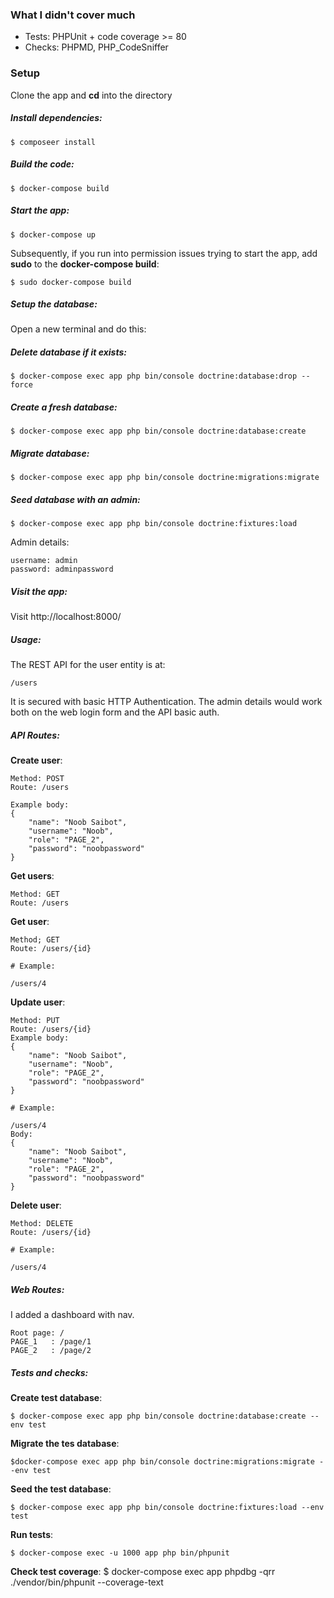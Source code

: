 ### What I didn't cover much
* Tests: PHPUnit + code coverage >= 80
* Checks: PHPMD, PHP_CodeSniffer

### Setup
Clone the app and **cd** into the directory

##### Install dependencies:

    $ composeer install

##### Build the code:
    $ docker-compose build

##### Start the app:
    $ docker-compose up
Subsequently, if you run into permission issues trying to start the app, add __sudo__ to the **docker-compose build**:

    $ sudo docker-compose build

##### Setup the database:
Open a new terminal and do this:

##### Delete database if it exists:

    $ docker-compose exec app php bin/console doctrine:database:drop --force

##### Create a fresh database:
    $ docker-compose exec app php bin/console doctrine:database:create

#####  Migrate database:
    $ docker-compose exec app php bin/console doctrine:migrations:migrate

##### Seed database with an admin:
    $ docker-compose exec app php bin/console doctrine:fixtures:load

Admin details:

    username: admin
    password: adminpassword

##### Visit the app:
Visit http://localhost:8000/

##### Usage:
The REST API for the user entity is at:

    /users

It is secured with basic HTTP Authentication. The admin details would work both on the web login form and the API basic auth.

##### API Routes:

**Create user**:

    Method: POST
    Route: /users

    Example body:
    {
        "name": "Noob Saibot",
        "username": "Noob",
        "role": "PAGE_2",
        "password": "noobpassword"
    }

**Get users**:

    Method: GET
    Route: /users

**Get user**:

    Method; GET
    Route: /users/{id}

    # Example:

    /users/4

**Update user**:

    Method: PUT
    Route: /users/{id}
    Example body:
    {
        "name": "Noob Saibot",
        "username": "Noob",
        "role": "PAGE_2",
        "password": "noobpassword"
    }

    # Example:

    /users/4
    Body:
    {
        "name": "Noob Saibot",
        "username": "Noob",
        "role": "PAGE_2",
        "password": "noobpassword"
    }


**Delete user**:

    Method: DELETE
    Route: /users/{id}

    # Example:

    /users/4

##### Web Routes:
I added a dashboard with nav.

    Root page: /
    PAGE_1   : /page/1
    PAGE_2   : /page/2

##### Tests and checks:
**Create test database**:

    $ docker-compose exec app php bin/console doctrine:database:create --env test

**Migrate the tes database**:

    $docker-compose exec app php bin/console doctrine:migrations:migrate --env test

**Seed the test database**:

    $ docker-compose exec app php bin/console doctrine:fixtures:load --env test

**Run tests**:

    $ docker-compose exec -u 1000 app php bin/phpunit

**Check test coverage**:
    $ docker-compose exec app phpdbg -qrr ./vendor/bin/phpunit --coverage-text
